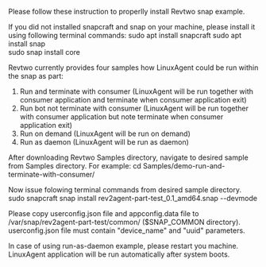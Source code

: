 Please follow these instruction to properlly install Revtwo snap example. 

If you did not installed snapcraft and snap on your machine, please install it using following terminal commands:
sudo apt install snapcraft
sudo apt install snap  
sudo snap install core 

Revtwo currently provides four samples how LinuxAgent could be run within the snap as part: 
1. Run and terminate with consumer (LinuxAgent will be run together with consumer application and terminate when consumer application exit)
2. Run bot not terminate with consumer (LinuxAgent will be run together with consumer application but note terminate when consumer application exit)
3. Run on demand (LinuxAgent will be run on demand)
4. Run as daemon (LinuxAgent will be run as daemon)

After downloading Revtwo Samples directory, navigate to desired sample from Samples directory.
For example: cd Samples/demo-run-and-terminate-with-consumer/

Now issue folowing terminal commands from desired sample directory. 
sudo snapcraft 
snap install rev2agent-part-test_0.1_amd64.snap --devmode 

Please copy userconfig.json file and appconfig.data file to /var/snap/rev2agent-part-test/common/ ($SNAP_COMMON directory).
userconfig.json file must contain "device_name" and "uuid" parameters. 

In case of using run-as-daemon example, please restart you machine. LinuxAgent application will be run automatically after system boots. 

